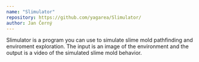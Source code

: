 ```yaml
---
name: "Slimulator"
repository: https://github.com/yagarea/Slimulator/
author: Jan Černý
---
```


Slimulator is a program you can use to simulate slime mold pathfinding and enviroment exploration.
The input is an image of the environment and the output is a video of the simulated slime mold behavior.

